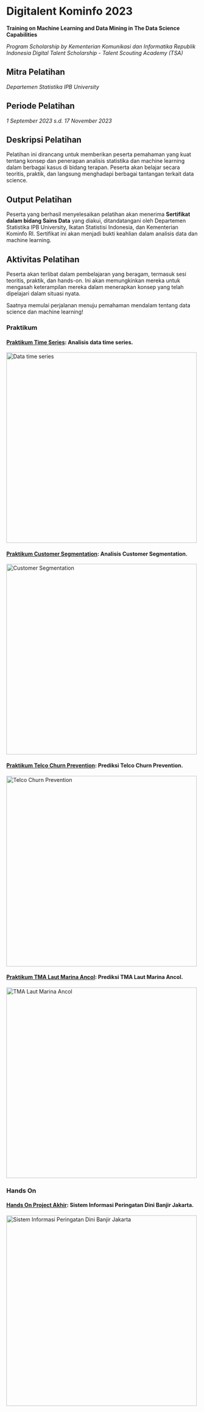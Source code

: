 # Digitalent Kominfo 2023

**Training on Machine Learning and Data Mining in The Data Science Capabilities**

*Program Scholarship by Kementerian Komunikasi dan Informatika Republik Indonesia*
*Digital Talent Scholarship - Talent Scouting Academy (TSA)*

## Mitra Pelatihan
*Departemen Statistika IPB University*

## Periode Pelatihan
*1 September 2023 s.d. 17 November 2023*

## Deskripsi Pelatihan
Pelatihan ini dirancang untuk memberikan peserta pemahaman yang kuat tentang konsep dan penerapan analisis statistika dan machine learning dalam berbagai kasus di bidang terapan. Peserta akan belajar secara teoritis, praktik, dan langsung menghadapi berbagai tantangan terkait data science.

## Output Pelatihan
Peserta yang berhasil menyelesaikan pelatihan akan menerima **Sertifikat dalam bidang Sains Data** yang diakui, ditandatangani oleh Departemen Statistika IPB University, Ikatan Statistisi Indonesia, dan Kementerian Kominfo RI. Sertifikat ini akan menjadi bukti keahlian dalam analisis data dan machine learning.

## Aktivitas Pelatihan
Peserta akan terlibat dalam pembelajaran yang beragam, termasuk sesi teoritis, praktik, dan hands-on. Ini akan memungkinkan mereka untuk mengasah keterampilan mereka dalam menerapkan konsep yang telah dipelajari dalam situasi nyata.

Saatnya memulai perjalanan menuju pemahaman mendalam tentang data science dan machine learning!

### Praktikum
#### [Praktikum Time Series](https://github.com/taufiksatrian/DigitalentKominfo/blob/main/Modul2/analisis_data_timeseries.ipynb): Analisis data time series.
<a href="https://github.com/taufiksatrian/DigitalentKominfo/blob/main/Modul2/analisis_data_timeseries.ipynb" title="Data time series" target="_blank">
  <img src="https://github.com/taufiksatrian/DigitalentKominfo/assets/72427297/c67b2da3-9437-4550-a046-bf3c8b03de97" alt="Data time series" style="width: 500px">
</a>

#### [Praktikum Customer Segmentation](): Analisis Customer Segmentation.
<a href="https://github.com/taufiksatrian/DigitalentKominfo/assets/72427297/231ce3a6-72c8-425b-8851-47cfd892aef5" title="Customer Segmentation" target="_blank">
  <img src="https://github.com/taufiksatrian/DigitalentKominfo/assets/72427297/231ce3a6-72c8-425b-8851-47cfd892aef5" alt="Customer Segmentation" style="width: 500px">
</a>

#### [Praktikum Telco Churn Prevention](https://github.com/taufiksatrian/DigitalentKominfo/blob/main/Modul4/Praktikum4.ipynb): Prediksi Telco Churn Prevention.
<a href="https://github.com/taufiksatrian/DigitalentKominfo/blob/main/Modul4/Praktikum4.ipynb" title="Telco Churn Prevention" target="_blank">
  <img src="https://github.com/taufiksatrian/DigitalentKominfo/assets/72427297/bab2f4df-4640-4d0f-94db-a5c876d74e05" alt="Telco Churn Prevention" style="width: 500px">
</a>

#### [Praktikum TMA Laut Marina Ancol](https://github.com/taufiksatrian/DigitalentKominfo/tree/main/Modul5): Prediksi TMA Laut Marina Ancol.
<a href="https://github.com/taufiksatrian/DigitalentKominfo/tree/main/Modul5" title="" target="_blank">
  <img src="https://github.com/taufiksatrian/DigitalentKominfo/assets/72427297/b8cc35e2-eadf-4db6-9426-fdd8b035427f" alt="TMA Laut Marina Ancol" style="width: 500px">
</a>

### Hands On
#### [Hands On Project Akhir](https://github.com/taufiksatrian/DigitalentKominfo/tree/main/HandsOn/Sistem_Informasi_Peringatan_Dini_Banjir): Sistem Informasi Peringatan Dini Banjir Jakarta.
<a href="https://github.com/taufiksatrian/DigitalentKominfo/tree/main/HandsOn/Sistem_Informasi_Peringatan_Dini_Banjir" title="Sistem Informasi Peringatan Dini Banjir Jakarta" target="_blank">
  <img src="https://github.com/taufiksatrian/DigitalentKominfo/assets/72427297/001579e8-b49b-4538-9548-8cc2366098e9" alt="Sistem Informasi Peringatan Dini Banjir Jakarta" style="width: 500px">
</a>
